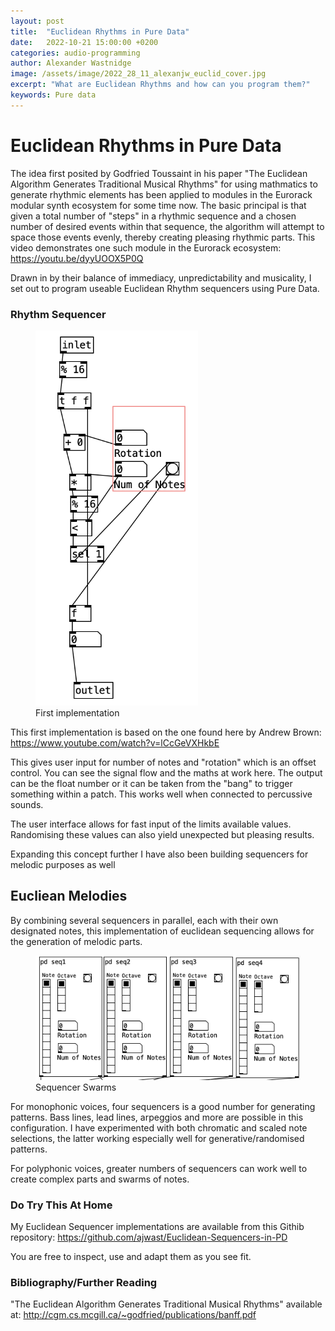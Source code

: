 ```yaml
---
layout: post
title:  "Euclidean Rhythms in Pure Data"
date:   2022-10-21 15:00:00 +0200
categories: audio-programming
author: Alexander Wastnidge
image: /assets/image/2022_28_11_alexanjw_euclid_cover.jpg
excerpt: "What are Euclidean Rhythms and how can you program them?"
keywords: Pure data
---
```



# Euclidean Rhythms in Pure Data

The idea first posited by Godfried Toussaint in his paper "The Euclidean Algorithm Generates Traditional Musical Rhythms" for using mathmatics to generate rhythmic elements has been applied to modules in the Eurorack modular synth ecosystem for some time now.  The basic principal is that given a total number of "steps" in a rhythmic sequence and a chosen number of desired events within that sequence, the algorithm will attempt to space those events evenly, thereby creating pleasing rhythmic parts.  This video demonstrates one such module in the Eurorack ecosystem: https://youtu.be/dyyUOOX5P0Q


Drawn in by their balance of immediacy, unpredictability and musicality, I set out to program useable Euclidean Rhythm sequencers using Pure Data.

### Rhythm Sequencer

<figure style="float: none">
   <img
      src="/assets/image/2022_11_28_alexanjw_euclidean_seq.jpg"
      style="max-height:600px; width:auto;" />
   <figcaption>First implementation</figcaption>
</figure>

This first implementation is based on the one found here by Andrew Brown: https://www.youtube.com/watch?v=lCcGeVXHkbE

This gives user input for number of notes and "rotation" which is an offset control.  You can see the signal flow and the maths at work here.  The output can be the float number or it can be taken from the "bang" to trigger something within a patch.  This works well when connected to percussive sounds.

The user interface allows for fast input of the limits available values.  Randomising these values can also yield unexpected but pleasing results.

Expanding this concept further I have also been building sequencers for melodic purposes as well

## Eucliean Melodies

By combining several sequencers in parallel, each with their own designated notes, this implementation of euclidean sequencing allows for the generation of melodic parts.

<figure style="float: none">
   <img
      src="/assets/image/2022_11_28_alexanjw_mel_seq.png"
      style="max-height:600px; width:auto;" />
   <figcaption>Sequencer Swarms</figcaption>
</figure>

For monophonic voices, four sequencers is a good number for generating patterns.  Bass lines, lead lines, arpeggios and more are possible in this configuration.  I have experimented with both chromatic and scaled note selections, the latter working especially well for generative/randomised patterns.

For polyphonic voices, greater numbers of sequencers can work well to create complex parts and swarms of notes.

### Do Try This At Home

My Euclidean Sequencer implementations are available from this Githib repository: https://github.com/ajwast/Euclidean-Sequencers-in-PD

You are free to inspect, use and adapt them as you see fit.


### Bibliography/Further Reading

"The Euclidean Algorithm Generates Traditional Musical Rhythms" available at: http://cgm.cs.mcgill.ca/~godfried/publications/banff.pdf



